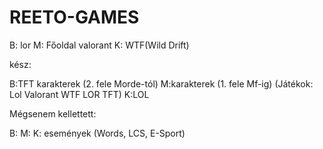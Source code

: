 # REETO-GAMES

B:  lor 
M: Főoldal  valorant 
K:  WTF(Wild Drift)


kész: 

B:TFT karakterek (2. fele Morde-tól) 
M:karakterek (1. fele Mf-ig) (Játékok: Lol Valorant WTF LOR TFT)
K:LOL

Mégsenem kellettett:

B:
M:
K: események (Words, LCS, E-Sport)
